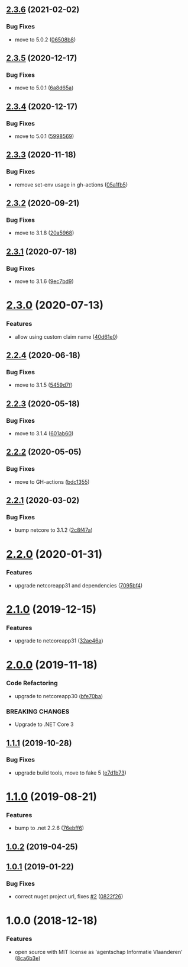 ## [2.3.6](https://github.com/informatievlaanderen/correlationid-middleware/compare/v2.3.5...v2.3.6) (2021-02-02)


### Bug Fixes

* move to 5.0.2 ([06508b8](https://github.com/informatievlaanderen/correlationid-middleware/commit/06508b80adc75cbaf1876d14db941eb51c9c2f16))

## [2.3.5](https://github.com/informatievlaanderen/correlationid-middleware/compare/v2.3.4...v2.3.5) (2020-12-17)


### Bug Fixes

* move to 5.0.1 ([6a8d65a](https://github.com/informatievlaanderen/correlationid-middleware/commit/6a8d65a41636abd7bf35ca31285299ec584c4468))

## [2.3.4](https://github.com/informatievlaanderen/correlationid-middleware/compare/v2.3.3...v2.3.4) (2020-12-17)


### Bug Fixes

* move to 5.0.1 ([5998569](https://github.com/informatievlaanderen/correlationid-middleware/commit/5998569b719a48dfccd977470c61695d3ef89e4f))

## [2.3.3](https://github.com/informatievlaanderen/correlationid-middleware/compare/v2.3.2...v2.3.3) (2020-11-18)


### Bug Fixes

* remove set-env usage in gh-actions ([05a1fb5](https://github.com/informatievlaanderen/correlationid-middleware/commit/05a1fb54b76c5d0730372cd81a1b3251fa5055c2))

## [2.3.2](https://github.com/informatievlaanderen/correlationid-middleware/compare/v2.3.1...v2.3.2) (2020-09-21)


### Bug Fixes

* move to 3.1.8 ([20a5968](https://github.com/informatievlaanderen/correlationid-middleware/commit/20a59686f42dcb7add7f5cac2b08e6cf216e8817))

## [2.3.1](https://github.com/informatievlaanderen/correlationid-middleware/compare/v2.3.0...v2.3.1) (2020-07-18)


### Bug Fixes

* move to 3.1.6 ([9ec7bd9](https://github.com/informatievlaanderen/correlationid-middleware/commit/9ec7bd90d8ee94ac0a94b66180fd75903d378b53))

# [2.3.0](https://github.com/informatievlaanderen/correlationid-middleware/compare/v2.2.4...v2.3.0) (2020-07-13)


### Features

* allow using custom claim name ([40d61e0](https://github.com/informatievlaanderen/correlationid-middleware/commit/40d61e009dc819d5320bd60d540b324500173371))

## [2.2.4](https://github.com/informatievlaanderen/correlationid-middleware/compare/v2.2.3...v2.2.4) (2020-06-18)


### Bug Fixes

* move to 3.1.5 ([5459d7f](https://github.com/informatievlaanderen/correlationid-middleware/commit/5459d7f36d7c8111e0ce520ca0bb852b55000fef))

## [2.2.3](https://github.com/informatievlaanderen/correlationid-middleware/compare/v2.2.2...v2.2.3) (2020-05-18)


### Bug Fixes

* move to 3.1.4 ([601ab60](https://github.com/informatievlaanderen/correlationid-middleware/commit/601ab605b1f6ac08da2ffd473a4a7ebf2324bedd))

## [2.2.2](https://github.com/informatievlaanderen/correlationid-middleware/compare/v2.2.1...v2.2.2) (2020-05-05)


### Bug Fixes

* move to GH-actions ([bdc1355](https://github.com/informatievlaanderen/correlationid-middleware/commit/bdc1355e51539cb84f6084a6a98b7adf5ec5882e))

## [2.2.1](https://github.com/informatievlaanderen/correlationid-middleware/compare/v2.2.0...v2.2.1) (2020-03-02)


### Bug Fixes

* bump netcore to 3.1.2 ([2c8f47a](https://github.com/informatievlaanderen/correlationid-middleware/commit/2c8f47a4296d2985cea31d0fe4a867978cdc42bf))

# [2.2.0](https://github.com/informatievlaanderen/correlationid-middleware/compare/v2.1.0...v2.2.0) (2020-01-31)


### Features

* upgrade netcoreapp31 and dependencies ([7095bf4](https://github.com/informatievlaanderen/correlationid-middleware/commit/7095bf468baf2c4418187fa31ffcf6ba95960c6e))

# [2.1.0](https://github.com/informatievlaanderen/correlationid-middleware/compare/v2.0.0...v2.1.0) (2019-12-15)


### Features

* upgrade to netcoreapp31 ([32ae46a](https://github.com/informatievlaanderen/correlationid-middleware/commit/32ae46a7c23384e83ee0fa37b830f3cb231e2c3c))

# [2.0.0](https://github.com/informatievlaanderen/correlationid-middleware/compare/v1.1.1...v2.0.0) (2019-11-18)


### Code Refactoring

* upgrade to netcoreapp30 ([bfe70ba](https://github.com/informatievlaanderen/correlationid-middleware/commit/bfe70ba))


### BREAKING CHANGES

* Upgrade to .NET Core 3

## [1.1.1](https://github.com/informatievlaanderen/correlationid-middleware/compare/v1.1.0...v1.1.1) (2019-10-28)


### Bug Fixes

* upgrade build tools, move to fake 5 ([e7d1b73](https://github.com/informatievlaanderen/correlationid-middleware/commit/e7d1b73))

# [1.1.0](https://github.com/informatievlaanderen/correlationid-middleware/compare/v1.0.2...v1.1.0) (2019-08-21)


### Features

* bump to .net 2.2.6 ([76ebff6](https://github.com/informatievlaanderen/correlationid-middleware/commit/76ebff6))

## [1.0.2](https://github.com/informatievlaanderen/correlationid-middleware/compare/v1.0.1...v1.0.2) (2019-04-25)

## [1.0.1](https://github.com/informatievlaanderen/correlationid-middleware/compare/v1.0.0...v1.0.1) (2019-01-22)


### Bug Fixes

* correct nuget project url, fixes [#2](https://github.com/informatievlaanderen/correlationid-middleware/issues/2) ([0822f26](https://github.com/informatievlaanderen/correlationid-middleware/commit/0822f26))

# 1.0.0 (2018-12-18)


### Features

* open source with MIT license as 'agentschap Informatie Vlaanderen' ([8ca6b3e](https://github.com/informatievlaanderen/correlationid-middleware/commit/8ca6b3e))
